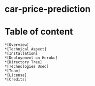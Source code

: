 # car-price-prediction
# Table of content
    *[Overview]
    *[Technical Aspect]
    *[Installation]
    *[Deployement on Heroku]
    *[Directory Tree]
    *[Technologies Used]
    *[Team]
    *[License]
    *[Credits]
